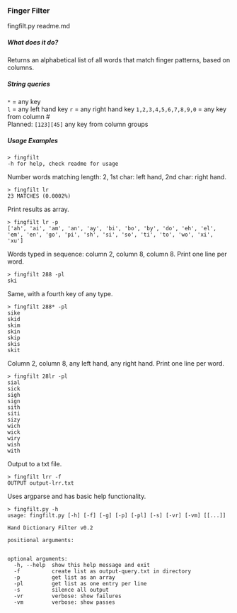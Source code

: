 ### Finger Filter
fingfilt.py readme.md

##### What does it do?
Returns an alphabetical list of all words that match finger patterns, based on columns.

##### String queries
`*` = any key  
`l` = any left hand key
`r` = any right hand key
`1,2,3,4,5,6,7,8,9,0` = any key from column #  
Planned: `[123][45]` any key from column groups  

##### Usage Examples

```
> fingfilt
-h for help, check readme for usage
```

Number words matching length: 2, 1st char: left hand, 2nd char: right hand.
```
> fingfilt lr
23 MATCHES (0.0002%)
```

Print results as array.
```
> fingfilt lr -p
['ah', 'ai', 'am', 'an', 'ay', 'bi', 'bo', 'by', 'do', 'eh', 'el', 'em', 'en', 'go', 'pi', 'sh', 'si', 'so', 'ti', 'to', 'wo', 'xi', 'xu']
```

Words typed in sequence: column 2, column 8, column 8. Print one line per word.
```
> fingfilt 288 -pl
ski
```

Same, with a fourth key of any type.
```
> fingfilt 288* -pl
sike
skid
skim
skin
skip
skis
skit
```

Column 2, column 8, any left hand, any right hand. Print one line per word.
```
> fingfilt 28lr -pl
sial
sick
sigh
sign
sith
siti
sizy
wich
wick
wiry
wish
with
```

Output to a txt file.
```
> fingfilt lrr -f
OUTPUT output-lrr.txt
```

Uses argparse and has basic help functionality.
```
> fingfilt.py -h
usage: fingfilt.py [-h] [-f] [-g] [-p] [-pl] [-s] [-vr] [-vm] [[...]]

Hand Dictionary Filter v0.2

positional arguments:


optional arguments:
  -h, --help  show this help message and exit
  -f          create list as output-query.txt in directory
  -p          get list as an array
  -pl         get list as one entry per line
  -s          silence all output
  -vr         verbose: show failures
  -vm         verbose: show passes
```